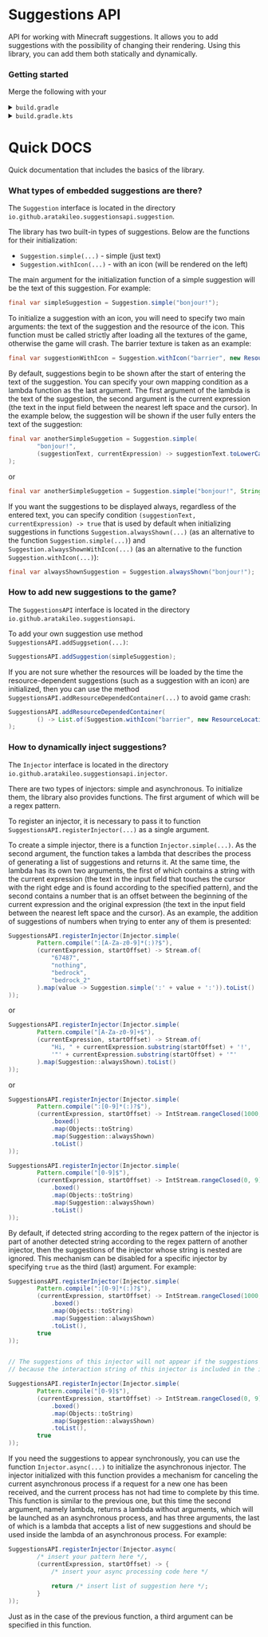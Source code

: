 # Suggestions API
API for working with Minecraft suggestions. It allows you to add suggestions with the possibility of changing their rendering. Using this library, you can add them both statically and dynamically.

### Getting started
Merge the following with your

<details><summary><code>build.gradle</code></summary>

```groovy
repositories {
    maven {
        url = "https://api.modrinth.com/maven"
    }
}

dependencies {
    modImplementation "maven.modrinth:suggestions-api:1.0.3"
}
```
</details>

<details><summary><code>build.gradle.kts</code></summary>

```groovy
repositories {
    maven("https://api.modrinth.com/maven")
}

dependencies {
    modImplementation("maven.modrinth", "suggestions-api", "1.0.3")
}
```
</details>

# Quick DOCS
Quick documentation that includes the basics of the library.

### What types of embedded suggestions are there?
The `Suggestion` interface is located in the directory `io.github.aratakileo.suggestionsapi.suggestion`.

The library has two built-in types of suggestions. Below are the functions for their initialization:
- `Suggestion.simple(...)` - simple (just text)
- `Suggestion.withIcon(...)` - with an icon (will be rendered on the left)

The main argument for the initialization function of a simple suggestion will be the text of this suggestion. For example:

```java
final var simpleSuggestion = Suggestion.simple("bonjour!");
```

To initialize a suggestion with an icon, you will need to specify two main arguments: the text of the suggestion and the resource of the icon. This function must be called strictly after loading all the textures of the game, otherwise the game will crash. The barrier texture is taken as an example:

```java
final var suggestionWithIcon = Suggestion.withIcon("barrier", new ResourceLocation("minecraft", "textures/item/barrier.png"));
```

By default, suggestions begin to be shown after the start of entering the text of the suggestion. You can specify your own mapping condition as a lambda function as the last argument. The first argument of the lambda is the text of the suggestion, the second argument is the current expression (the text in the input field between the nearest left space and the cursor). In the example below, the suggestion will be shown if the user fully enters the text of the suggestion:

```java
final var anotherSimpleSuggetion = Suggestion.simple(
        "bonjour!",
        (suggestionText, currentExpression) -> suggestionText.toLowerCase().equals(currentExpression.toLowerCase())
);
```

or

```java
final var anotherSimpleSuggetion = Suggestion.simple("bonjour!", String::equalsIgnoreCase);
```

If you want the suggestions to be displayed always, regardless of the entered text, you can specify condition `(suggestionText, currentExpression) -> true` that is used by default when initializing suggestions in functions `Suggestion.alwaysShown(...)` (as an alternative to the function `Suggestion.simple(...)`) and `Suggestion.alwaysShownWithIcon(...)` (as an alternative to the function `Suggestion.withIcon(...)`):

```java
final var alwaysShownSuggestion = Suggestion.alwaysShown("bonjour!");
```

### How to add new suggestions to the game?
The `SuggestionsAPI` interface is located in the directory `io.github.aratakileo.suggestionsapi`.

To add your own suggestion use method `SuggestionsAPI.addSuggsetion(...)`:
```java
SuggestionsAPI.addSuggestion(simpleSuggestion);
```

If you are not sure whether the resources will be loaded by the time the resource-dependent suggestions (such as a suggestion with an icon) are initialized, then you can use the method `SuggestionsAPI.addResourceDependedContainer(...)` to avoid game crash:
```java
SuggestionsAPI.addResourceDependedContainer(
        () -> List.of(Suggestion.withIcon("barrier", new ResourceLocation("minecraft", "textures/item/barrier.png")))
);
```

### How to dynamically inject suggestions?
The `Injector` interface is located in the directory `io.github.aratakileo.suggestionsapi.injector`.

There are two types of injectors: simple and asynchronous. To initialize them, the library also provides functions. The first argument of which will be a regex pattern.

To register an injector, it is necessary to pass it to function `SuggestionsAPI.registerInjector(...)` as a single argument.

To create a simple injector, there is a function `Injector.simple(...)`. As the second argument, the function takes a lambda that describes the process of generating a list of suggestions and returns it. At the same time, the lambda has its own two arguments, the first of which contains a string with the current expression (the text in the input field that touches the cursor with the right edge and is found according to the specified pattern), and the second contains a number that is an offset between the beginning of the current expression and the original expression (the text in the input field between the nearest left space and the cursor). As an example, the addition of suggestions of numbers when trying to enter any of them is presented:

```java
SuggestionsAPI.registerInjector(Injector.simple(
        Pattern.compile(":[A-Za-z0-9]*(:)?$"),
        (currentExpression, startOffset) -> Stream.of(
            "67487",
            "nothing",
            "bedrock",
            "bedrock_2"
        ).map(value -> Suggestion.simple(':' + value + ':')).toList()
));
```

or

```java
SuggestionsAPI.registerInjector(Injector.simple(
        Pattern.compile("[A-Za-z0-9]+$"),
        (currentExpression, startOffset) -> Stream.of(
            "Hi, " + currentExpression.substring(startOffset) + '!',
            '"' + currentExpression.substring(startOffset) + '"'
        ).map(Suggestion::alwaysShown).toList()
));
```

or

```java
SuggestionsAPI.registerInjector(Injector.simple(
        Pattern.compile(":[0-9]*(:)?$"),
        (currentExpression, startOffset) -> IntStream.rangeClosed(1000, 1010)
            .boxed()
            .map(Objects::toString)
            .map(Suggestion::alwaysShown)
            .toList()
));

SuggestionsAPI.registerInjector(Injector.simple(
        Pattern.compile("[0-9]$"),
        (currentExpression, startOffset) -> IntStream.rangeClosed(0, 9)
            .boxed()
            .map(Objects::toString)
            .map(Suggestion::alwaysShown)
            .toList()
));
```

By default, if detected string according to the regex pattern of the injector is part of another detected string according to the regex pattern of another injector, then the suggestions of the injector whose string is nested are ignored. This mechanism can be disabled for a specific injector by specifying `true` as the third (last) argument. For example:

```java
SuggestionsAPI.registerInjector(Injector.simple(
        Pattern.compile(":[0-9]*(:)?$"),
        (currentExpression, startOffset) -> IntStream.rangeClosed(1000, 1010)
            .boxed()
            .map(Objects::toString)
            .map(Suggestion::alwaysShown)
            .toList(),
        true
));


// The suggestions of this injector will not appear if the suggestions from the injector above appear, 
// because the interaction string of this injector is included in the interaction string of the injector above

SuggestionsAPI.registerInjector(Injector.simple(
        Pattern.compile("[0-9]$"),
        (currentExpression, startOffset) -> IntStream.rangeClosed(0, 9)
            .boxed()
            .map(Objects::toString)
            .map(Suggestion::alwaysShown)
            .toList(),
        true
));
```

If you need the suggestions to appear synchronously, you can use the function `Injector.async(...)` to initialize the asynchronous injector. The injector initialized with this function provides a mechanism for canceling the current asynchronous process if a request for a new one has been received, and the current process has not had time to complete by this time. This function is similar to the previous one, but this time the second argument, namely lambda, returns a lambda without arguments, which will be launched as an asynchronous process, and has three arguments, the last of which is a lambda that accepts a list of new suggestions and should be used inside the lambda of an asynchronous process. For example:

```java
SuggestionsAPI.registerInjector(Injector.async(
        /* insert your pattern here */,
        (currentExpression, startOffset) -> {
            /* insert your async processing code here */
            
            return /* insert list of suggestion here */;
        }
));
```

Just as in the case of the previous function, a third argument can be specified in this function.
